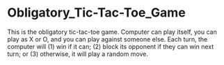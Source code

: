 # Obligatory_Tic-Tac-Toe_Game

This is the obligatory tic-tac-toe game.
Computer can play itself, you can play as X or O, and you can play against someone else.
Each turn, the computer will (1) win if it can; (2) block its opponent if they can win next turn; or (3) otherwise, it will play a random move.
